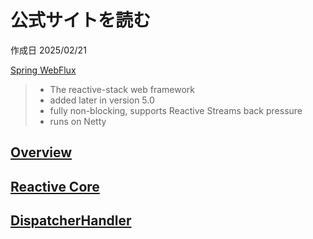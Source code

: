 # 公式サイトを読む

作成日 2025/02/21

[Spring WebFlux](https://docs.spring.io/spring-framework/reference/web/webflux.html)

> - The reactive-stack web framework
> - added later in version 5.0
> - fully non-blocking, supports Reactive Streams back pressure
> - runs on Netty

## [Overview](https://docs.spring.io/spring-framework/reference/web/webflux/new-framework.html)

## [Reactive Core](https://docs.spring.io/spring-framework/reference/web/webflux/reactive-spring.html)

## [DispatcherHandler](https://docs.spring.io/spring-framework/reference/web/webflux/dispatcher-handler.html)
